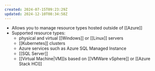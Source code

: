 ```yaml
---
created: 2024-07-15T09:23:29Z
updated: 2024-12-10T08:34:58Z
---
```

- Allows you to manage resource types hosted outside of [[Azure]]
- Supported resource types:
	- physical and virtual [[Windows]] or [[Linux]] servers
	- [[Kubernetes]] clusters
	- Azure services such as Azure SQL Managed Instance
	- [[SQL Server]]
	- [[Virtual Machine|VM]]s based on [[VMWare vSphere]] or [[Azure Stack HCI]]